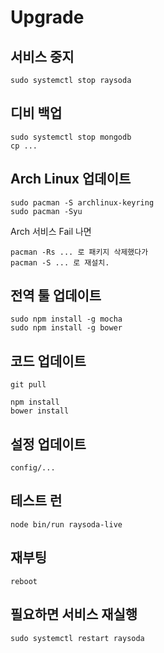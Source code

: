 # Upgrade

## 서비스 중지

    sudo systemctl stop raysoda

## 디비 백업

    sudo systemctl stop mongodb
    cp ...

## Arch Linux 업데이트

    sudo pacman -S archlinux-keyring
    sudo pacman -Syu

Arch 서비스 Fail 나면

    pacman -Rs ... 로 패키지 삭제했다가
    pacman -S ... 로 재설치.

## 전역 툴 업데이트

    sudo npm install -g mocha
    sudo npm install -g bower

## 코드 업데이트

    git pull
    
    npm install
    bower install

## 설정 업데이트

    config/...

## 테스트 런

    node bin/run raysoda-live

## 재부팅

    reboot

## 필요하면 서비스 재실행

    sudo systemctl restart raysoda
